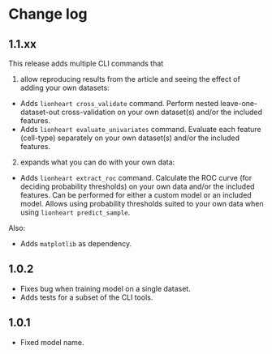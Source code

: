 # Change log

## 1.1.xx

This release adds multiple CLI commands that 

1) allow reproducing results from the article and seeing the effect of adding your own datasets:

 - Adds `lionheart cross_validate` command. Perform nested leave-one-dataset-out cross-validation on your own dataset(s) and/or the included features.
 - Adds `lionheart evaluate_univariates` command. Evaluate each feature (cell-type) separately on your own dataset(s) and/or the included features.
 
2) expands what you can do with your own data:

 - Adds `lionheart extract_roc` command. Calculate the ROC curve (for deciding probability thresholds) on your own data and/or the included features. Can be performed for either a custom model or an included model. Allows using probability thresholds suited to your own data when using `lionheart predict_sample`.
 
Also:

 - Adds `matplotlib` as dependency.

## 1.0.2

 - Fixes bug when training model on a single dataset.
 - Adds tests for a subset of the CLI tools.

## 1.0.1

 - Fixed model name.